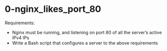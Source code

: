 # 0-nginx_likes_port_80
Requirements:
- Nginx must be running, and listening on port 80 of all the server’s active IPv4 IPs
- Write a Bash script that configures a server to the above requirements
